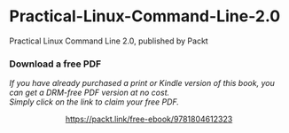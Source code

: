 # Practical-Linux-Command-Line-2.0
Practical Linux Command Line 2.0, published by Packt
### Download a free PDF

 <i>If you have already purchased a print or Kindle version of this book, you can get a DRM-free PDF version at no cost.<br>Simply click on the link to claim your free PDF.</i>
<p align="center"> <a href="https://packt.link/free-ebook/9781804612323">https://packt.link/free-ebook/9781804612323 </a> </p>